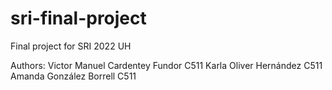 # sri-final-project
Final project for SRI 2022 UH

Authors:
Victor Manuel Cardentey Fundor C511
Karla Oliver Hernández C511
Amanda González Borrell C511

